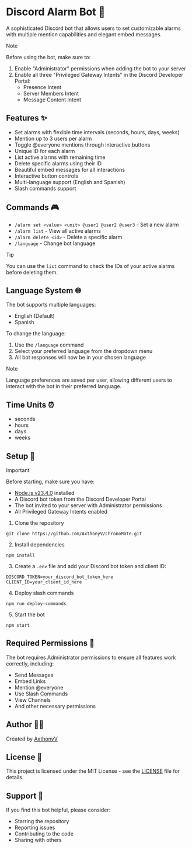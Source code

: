 
# Discord Alarm Bot 🔔

A sophisticated Discord bot that allows users to set customizable alarms with multiple mention capabilities and elegant embed messages.

> [!NOTE]  
> Before using the bot, make sure to:
> 1. Enable "Administrator" permissions when adding the bot to your server
> 2. Enable all three "Privileged Gateway Intents" in the Discord Developer Portal:
>    - Presence Intent
>    - Server Members Intent
>    - Message Content Intent

## Features ✨

- Set alarms with flexible time intervals (seconds, hours, days, weeks)
- Mention up to 3 users per alarm
- Toggle @everyone mentions through interactive buttons
- Unique ID for each alarm
- List active alarms with remaining time
- Delete specific alarms using their ID
- Beautiful embed messages for all interactions
- Interactive button controls
- Multi-language support (English and Spanish)
- Slash commands support

## Commands 🎮

- `/alarm set <value> <unit> @user1 @user2 @user3` - Set a new alarm
- `/alarm list` - View all active alarms
- `/alarm delete <id>` - Delete a specific alarm
- `/language` - Change bot language

> [!TIP]
> You can use the `list` command to check the IDs of your active alarms before deleting them.

## Language System 🌐

The bot supports multiple languages:
- English (Default)
- Spanish

To change the language:
1. Use the `/language` command
2. Select your preferred language from the dropdown menu
3. All bot responses will now be in your chosen language

> [!NOTE]
> Language preferences are saved per user, allowing different users to interact with the bot in their preferred language.

## Time Units ⏰

- seconds
- hours
- days
- weeks

## Setup 🚀

> [!IMPORTANT]  
> Before starting, make sure you have:
> - [Node.js v23.4.0](https://nodejs.org/dist/v23.4.0/node-v23.4.0-x64.msi) installed
> - A Discord bot token from the Discord Developer Portal
> - The bot invited to your server with Administrator permissions
> - All Privileged Gateway Intents enabled

1. Clone the repository
```
git clone https://github.com/AxthonyV/ChronoMate.git
```

2. Install dependencies
```
npm install
```

3. Create a `.env` file and add your Discord bot token and client ID:
```
DISCORD_TOKEN=your_discord_bot_token_here
CLIENT_ID=your_client_id_here
```

4. Deploy slash commands
```
npm run deploy-commands
```

5. Start the bot
```
npm start
```

## Required Permissions 🔑

The bot requires Administrator permissions to ensure all features work correctly, including:
- Send Messages
- Embed Links
- Mention @everyone
- Use Slash Commands
- View Channels
- And other necessary permissions

## Author 👨‍💻

Created by [AxthonyV](https://github.com/AxthonyV)

## License 📄

This project is licensed under the MIT License - see the [LICENSE](LICENSE) file for details.

## Support 💖

If you find this bot helpful, please consider:
- Starring the repository
- Reporting issues
- Contributing to the code
- Sharing with others
